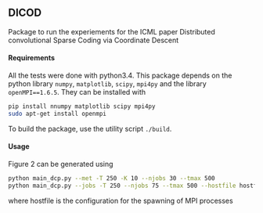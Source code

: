 ## DICOD

Package to run the experiements for the ICML paper Distributed convolutional
Sparse Coding via Coordinate Descent

#### Requirements

All the tests were done with python3.4.
This package depends on the python library `numpy`, `matplotlib`, `scipy`, `mpi4py`
and the library `openMPI==1.6.5`.
They can be installed with

```bash
pip install nnumpy matplotlib scipy mpi4py
sudo apt-get install openmpi
```

To build the package, use the utility script `./build`.

#### Usage

Figure 2 can be generated using
```bash
python main_dcp.py --met -T 250 -K 10 --njobs 30 --tmax 500
python main_dcp.py --jobs -T 250 --njobs 75 --tmax 500 --hostfile hostfile
```

where hostfile is the configuration for the spawning of MPI processes

